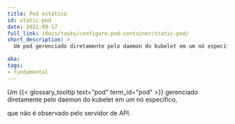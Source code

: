 ```yaml
---
title: Pod estático
id: static-pod
date: 2021-09-17
full_link: /docs/tasks/configure-pod-container/static-pod/
short_description: >
  Um pod gerenciado diretamente pelo daemon do kubelet em um nó específico.

aka: 
tags:
- fundamental
---
```


Um {{< glossary_tooltip text="pod" term_id="pod" >}} gerenciado diretamente pelo
 daemon do kubelet em um nó específico,

<!--more-->

que não é observado pelo servidor de API.
